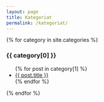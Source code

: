 ```yaml
---
layout: page
title: Kategoriat
permalink: /kategoriat/
---
```

{% for category in site.categories %}
<h3>{{ category[0] }}</h3>
<ul>
    {% for post in category[1] %}
    <li><a href="{{ post.url }}">{{ post.title }}</a></li>
    {% endfor %}
</ul>
{% endfor %}

